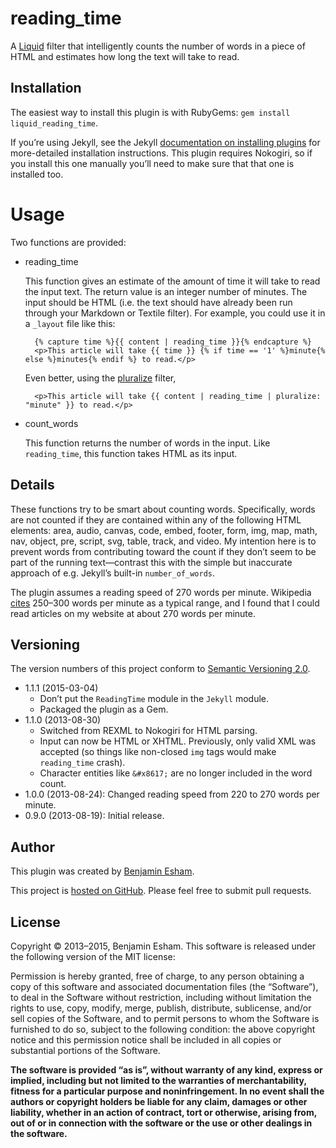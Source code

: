 # reading\_time

A [Liquid](http://www.liquidmarkup.org/) filter that intelligently counts the number of words in a piece of HTML and estimates how long the text will take to read.

## Installation

The easiest way to install this plugin is with RubyGems: `gem install liquid_reading_time`.

If you’re using Jekyll, see the Jekyll [documentation on installing plugins](http://jekyllrb.com/docs/plugins/#installing-a-plugin) for more-detailed installation instructions. This plugin requires Nokogiri, so if you install this one manually you’ll need to make sure that that one is installed too.

# Usage

Two functions are provided:

* reading\_time

  This function gives an estimate of the amount of time it will take to read the input text. The return value is an integer number of minutes. The input should be HTML (i.e. the text should have already been run through your Markdown or Textile filter). For example, you could use it in a `_layout` file like this:

        {% capture time %}{{ content | reading_time }}{% endcapture %}
        <p>This article will take {{ time }} {% if time == '1' %}minute{% else %}minutes{% endif %} to read.</p>

  Even better, using the [pluralize](https://github.com/bdesham/pluralize) filter,

        <p>This article will take {{ content | reading_time | pluralize: "minute" }} to read.</p>

* count\_words

  This function returns the number of words in the input. Like `reading_time`, this function takes HTML as its input.

## Details

These functions try to be smart about counting words. Specifically, words are not counted if they are contained within any of the following HTML elements: area, audio, canvas, code, embed, footer, form, img, map, math, nav, object, pre, script, svg, table, track, and video. My intention here is to prevent words from contributing toward the count if they don’t seem to be part of the running text—contrast this with the simple but inaccurate approach of e.g. Jekyll’s built-in `number_of_words`.

The plugin assumes a reading speed of 270 words per minute. Wikipedia [cites](https://en.wikipedia.org/w/index.php?title=Words_per_minute&oldid=569027766#Reading_and_comprehension) 250–300 words per minute as a typical range, and I found that I could read articles on my website at about 270 words per minute.

## Versioning

The version numbers of this project conform to [Semantic Versioning 2.0](http://semver.org/).

* 1.1.1 (2015-03-04)
  - Don’t put the `ReadingTime` module in the `Jekyll` module.
  - Packaged the plugin as a Gem.
* 1.1.0 (2013-08-30)
  - Switched from REXML to Nokogiri for HTML parsing.
  - Input can now be HTML or XHTML. Previously, only valid XML was accepted (so things like non-closed `img` tags would make `reading_time` crash).
  - Character entities like `&#x8617;` are no longer included in the word count.
* 1.0.0 (2013-08-24): Changed reading speed from 220 to 270 words per minute.
* 0.9.0 (2013-08-19): Initial release.

## Author

This plugin was created by [Benjamin Esham](http://esham.io).

This project is [hosted on GitHub](https://github.com/bdesham/reading_time). Please feel free to submit pull requests.

## License

Copyright © 2013–2015, Benjamin Esham. This software is released under the following version of the MIT license:

Permission is hereby granted, free of charge, to any person obtaining a copy of this software and associated documentation files (the “Software”), to deal in the Software without restriction, including without limitation the rights to use, copy, modify, merge, publish, distribute, sublicense, and/or sell copies of the Software, and to permit persons to whom the Software is furnished to do so, subject to the following condition: the above copyright notice and this permission notice shall be included in all copies or substantial portions of the Software.

**The software is provided “as is”, without warranty of any kind, express or implied, including but not limited to the warranties of merchantability, fitness for a particular purpose and noninfringement. In no event shall the authors or copyright holders be liable for any claim, damages or other liability, whether in an action of contract, tort or otherwise, arising from, out of or in connection with the software or the use or other dealings in the software.**
